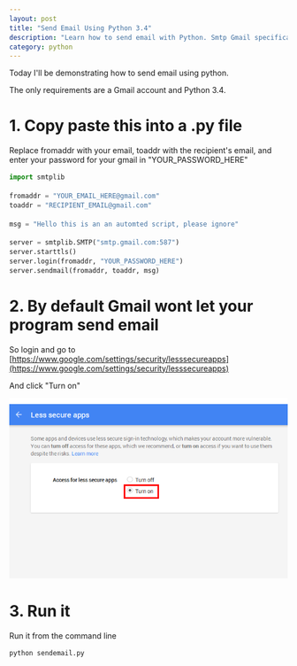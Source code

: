 ```yaml
---
layout: post
title: "Send Email Using Python 3.4"
description: "Learn how to send email with Python. Smtp Gmail specifically."
category: python
---
```


Today I'll be demonstrating how to send email using python. 

<!--more-->

The only requirements are a Gmail account and Python 3.4.

# 1. Copy paste this into a .py file 

Replace fromaddr with your email, toaddr with the recipient's email, and enter your password for your gmail in "YOUR_PASSWORD_HERE"

```python
import smtplib

fromaddr = "YOUR_EMAIL_HERE@gmail.com"
toaddr = "RECIPIENT_EMAIL@gmail.com"

msg = "Hello this is an an automted script, please ignore"

server = smtplib.SMTP("smtp.gmail.com:587")
server.starttls()
server.login(fromaddr, "YOUR_PASSWORD_HERE")
server.sendmail(fromaddr, toaddr, msg)
```

# 2. By default Gmail wont let your program send email

So login and go to [https://www.google.com/settings/security/lesssecureapps](https://www.google.com/settings/security/lesssecureapps)

And click "Turn on" 

![gmail allow](/images/gmailpython.png)

# 3. Run it

Run it from the command line 

```python
python sendemail.py
```
